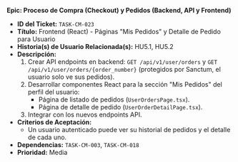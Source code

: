 **Epic: Proceso de Compra (Checkout) y Pedidos (Backend, API y Frontend)**

* **ID del Ticket:** `TASK-CM-023`
* **Título:** Frontend (React) - Páginas "Mis Pedidos" y Detalle de Pedido para Usuario
* **Historia(s) de Usuario Relacionada(s):** HU5.1, HU5.2
* **Descripción:**
    1.  Crear API endpoints en backend: `GET /api/v1/user/orders` y `GET /api/v1/user/orders/{order_number}` (protegidos por Sanctum, el usuario solo ve sus pedidos).
    2.  Desarrollar componentes React para la sección "Mis Pedidos" del perfil del usuario:
        * Página de listado de pedidos (`UserOrdersPage.tsx`).
        * Página de detalle de pedido (`UserOrderDetailPage.tsx`).
    3.  Integrar con los nuevos endpoints API.
* **Criterios de Aceptación:**
    * Un usuario autenticado puede ver su historial de pedidos y el detalle de cada uno.
* **Dependencias:** `TASK-CM-003`, `TASK-CM-018`
* **Prioridad:** Media 
